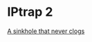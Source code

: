 IPtrap 2
========

[A sinkhole that never clogs](http://labs.opendns.com/2014/02/28/dns-sinkhole/)

